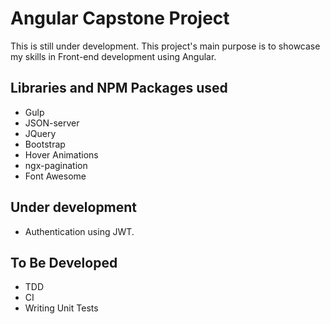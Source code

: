 # Angular Capstone Project

This is still under development. This project's main purpose is to showcase my skills in Front-end development using Angular.

## Libraries and NPM Packages used

- Gulp
- JSON-server
- JQuery
- Bootstrap
- Hover Animations
- ngx-pagination
- Font Awesome

## Under development

- Authentication using JWT.

## To Be Developed

- TDD
- CI
- Writing Unit Tests
